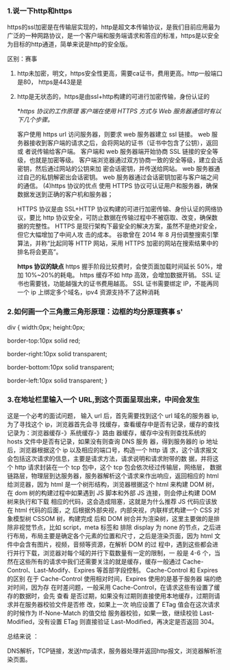 ### 1.说一下http和https

https的ssl加密是在传输层实现的，http是超文本传输协议，是我们目前应用最为广泛的一种网路协议，是一个客户端和服务端请求和答应的标准，https是以安全为目标的http通道，简单来说是http的安全版。 

区别：赛事

1. http未加密，明文，https安全性更高，需要ca证书，费用更高。http一般端口是80， https是443是是

3. http是无状态的，https是由ssl+http构建的可进行加密传输，身份认证的

   **https 协议的工作原理 客户端在使用 HTTPS 方式与 Web 服务器通信时有以下几个步骤。*

    客户使用 https url 访问服务器，则要求 web 服务器建立 ssl 链接。 web 服务器接收到客户端的请求之后，会将网站的证书（证书中包含了公钥），返回或 者说传输给客户端。 客户端和 web 服务器端开始协商 SSL 链接的安全等级，也就是加密等级。 客户端浏览器通过双方协商一致的安全等级，建立会话密钥，然后通过网站的公钥来加 密会话密钥，并传送给网站。 web 服务器通过自己的私钥解密出会话密钥。 web 服务器通过会话密钥加密与客户端之间的通信。 (4)https 协议的优点 使用 HTTPS 协议可认证用户和服务器，确保数据发送到正确的客户机和服务器；

    HTTPS 协议是由 SSL+HTTP 协议构建的可进行加密传输、身份认证的网络协议，要比 http 协议安全，可防止数据在传输过程中不被窃取、改变，确保数据的完整性。 HTTPS 是现行架构下最安全的解决方案，虽然不是绝对安全，但它大幅增加了中间人攻 击的成本。 谷歌曾在 2014 年 8 月份调整搜索引擎算法，并称“比起同等 HTTP 网站，采用 HTTPS 加密的网站在搜索结果中的排名将会更高”。 

   **https 协议的缺点** https 握手阶段比较费时，会使页面加载时间延长 50%，增加 10%~20%的耗电。 https 缓存不如 http 高效，会增加数据开销。 SSL 证书也需要钱，功能越强大的证书费用越高。 SSL 证书需要绑定 IP，不能再同一个 ip 上绑定多个域名，ipv4 资源支持不了这种消耗

### 2.如何画一个三角撒三角形原理：边框的均分原理赛事 s'

div { width:0px; height:0px; 

border-top:10px solid red;

 border-right:10px solid transparent; 

border-bottom:10px solid transparent;

 border-left:10px solid transparent; }

### 3.在地址栏里输入一个 URL,到这个页面呈现出来，中间会发生

这是一个必考的面试问题， 输入 url 后，首先需要找到这个 url 域名的服务器 ip,为了寻找这个 ip，浏览器首先会寻 找缓存，查看缓存中是否有记录，缓存的查找记录为：浏览器缓存-》系统缓存-》路由 器缓存，缓存中没有则查找系统的 hosts 文件中是否有记录，如果没有则查询 DNS 服务 器，得到服务器的 ip 地址后，浏览器根据这个 ip 以及相应的端口号，构造一个 http 请 求，这个请求报文会包括这次请求的信息，主要是请求方法，请求说明和请求附带的数 据，并将这个 http 请求封装在一个 tcp 包中，这个 tcp 包会依次经过传输层，网络层， 数据链路层，物理层到达服务器，服务器解析这个请求来作出响应，返回相应的 html 给浏览器，因为 html 是一个树形结构，浏览器根据这个 html 来构建 DOM 树，在 dom 树的构建过程中如果遇到 JS 脚本和外部 JS 连接，则会停止构建 DOM 树来执行和下载 相应的代码，这会造成阻塞，这就是为什么推荐 JS 代码应该放在 html 代码的后面，之 后根据外部央视，内部央视，内联样式构建一个 CSS 对象模型树 CSSOM 树，构建完成 后和 DOM 树合并为渲染树，这里主要做的是排除非视觉节点，比如 script，meta 标签和 排除 display 为 none 的节点，之后进行布局，布局主要是确定各个元素的位置和尺寸，之后是渲染页面，因为 html 文件中会含有图片，视频，音频等资源，在解析 DOM 的过 程中，遇到这些都会进行并行下载，浏览器对每个域的并行下载数量有一定的限制，一 般是 4-6 个，当然在这些所有的请求中我们还需要关注的就是缓存，缓存一般通过 Cache-Control、Last-Modify、Expires 等首部字段控制。 Cache-Control 和 Expires 的区别 在于 Cache-Control 使用相对时间，Expires 使用的是基于服务器 端的绝对时间，因为存 在时差问题，一般采用 Cache-Control，在请求这些有设置了缓存的数据时，会先 查看 是否过期，如果没有过期则直接使用本地缓存，过期则请求并在服务器校验文件是否修 改，如果上一次 响应设置了 ETag 值会在这次请求的时候作为 If-None-Match 的值交给 服务器校验，如果一致，继续校验 Last-Modified，没有设置 ETag 则直接验证 Last-Modified，再决定是否返回 304。

总结来说 ：

DNS解析，TCP链接，发送http请求，服务器处理并返回http报文，浏览器解析渲染页面。
